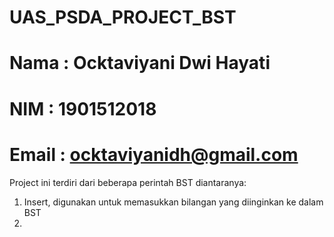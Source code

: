# UAS_PSDA_PROJECT_BST
# Nama  : Ocktaviyani Dwi Hayati
# NIM   : 1901512018
# Email : ocktaviyanidh@gmail.com
Project ini terdiri dari beberapa perintah BST diantaranya:
1. Insert, digunakan untuk memasukkan bilangan yang diinginkan ke dalam BST
2.
